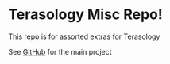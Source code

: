 Terasology Misc Repo!
=========================================
This repo is for assorted extras for Terasology

See [GitHub](https://github.com/MovingBlocks/Terasology) for the main project